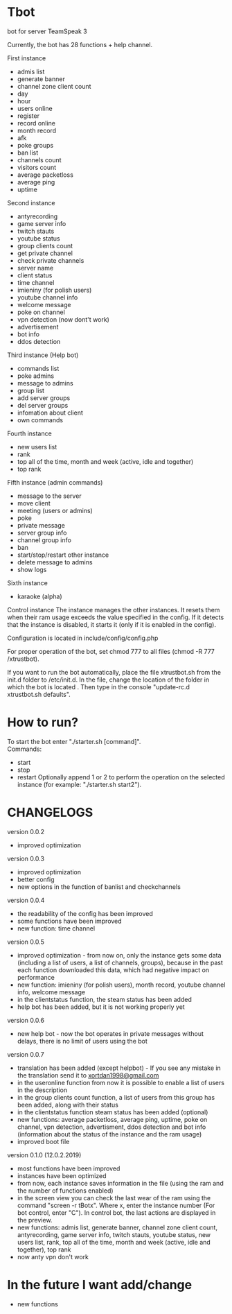# Tbot
bot for server TeamSpeak 3

Currently, the bot has 28 functions + help channel.

First instance
- admis list
- generate banner
- channel zone client count
- day
- hour
- users online
- register
- record online
- month record
- afk
- poke groups
- ban list
- channels count
- visitors count
- average packetloss
- average ping
- uptime

Second instance
- antyrecording
- game server info
- twitch stauts
- youtube status
- group clients count
- get private channel
- check private channels
- server name 
- client status
- time channel
- imieniny (for polish users)
- youtube channel info
- welcome message
- poke on channel
- vpn detection (now dont't work)
- advertisement
- bot info
- ddos detection

Third instance (Help bot)
- commands list
- poke admins
- message to admins
- group list
- add server groups
- del server groups
- infomation about client
- own commands

Fourth instance
- new users list
- rank
- top all of the time, month and week (active, idle and together)
- top rank

Fifth instance (admin commands)
- message to the server
- move client
- meeting (users or admins)
- poke
- private message
- server group info
- channel group info
- ban
- start/stop/restart other instance
- delete message to admins
- show logs

Sixth instance
- karaoke (alpha)

Control instance
The instance manages the other instances. It resets them when their ram usage exceeds the value specified in the config. If it detects that the instance is disabled, it starts it (only if it is enabled in the config).

Configuration is located in include/config/config.php

For proper operation of the bot, set chmod 777 to all files (chmod -R 777 /xtrustbot).

If you want to run the bot automatically, place the file xtrustbot.sh from the init.d folder to /etc/init.d. In the file, change the location of the folder in which the bot is located
. Then type in the console "update-rc.d xtrustbot.sh defaults".


# How to run?
To start the bot enter "./starter.sh [command]".                                                                    
Commands:
- start
- stop
- restart
Optionally append 1 or 2 to perform the operation on the selected instance (for example: "./starter.sh start2").


# CHANGELOGS
version 0.0.2
- improved optimization

version 0.0.3
- improved optimization
- better config
- new options in the function of banlist and checkchannels

version 0.0.4
- the readability of the config has been improved
- some functions have been improved
- new function: time channel

version 0.0.5
- improved optimization - from now on, only the instance gets some data (including a list of users, a list of channels, groups), because in the past each function downloaded this data, which had negative impact on performance
- new function: imieniny (for polish users), month record, youtube channel info, welcome message
- in the clientstatus function, the steam status has been added
- help bot has been added, but it is not working properly yet

version 0.0.6
- new help bot - now the bot operates in private messages without delays, there is no limit of users using the bot

version 0.0.7
- translation has been added (except helpbot) - If you see any mistake in the translation send it to xortdan1998@gmail.com
- in the useronline function from now it is possible to enable a list of users in the description
- in the group clients count function, a list of users from this group has been added, along with their status
- in the clientstatus function steam status has been added (optional)
- new functions: average packetloss, average ping, uptime, poke on channel, vpn detection, advertisment, ddos detection and bot info (information about the status of the instance and the ram usage)
- improved boot file

version 0.1.0 (12.0.2.2019)
- most functions have been improved
- instances have been optimized
- from now, each instance saves information in the file (using the ram and the number of functions enabled)
- in the screen view you can check the last wear of the ram using the command "screen -r tBotx". Where x, enter the instance number (For bot control, enter "C"). In control bot, the last actions are displayed in the preview.
- new functions: admis list, generate banner, channel zone client count, antyrecording, game server info, twitch stauts, youtube status, new users list, rank, top all of the time, month and week (active, idle and together), top rank
- now anty vpn don't work

# In the future I want add/change
- new functions
